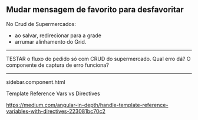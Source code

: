 Mudar mensagem de favorito para desfavoritar
---------------
No Crud de Supermercados: 
* ao salvar, redirecionar para a grade
* arrumar alinhamento do Grid.

-----
TESTAR o fluxo do pedido só com CRUD do supermercado.
Qual erro dá?
O componente de captura de erro funciona?

----
sidebar.component.html

Template Reference Vars vs Directives 


https://medium.com/angular-in-depth/handle-template-reference-variables-with-directives-223081bc70c2